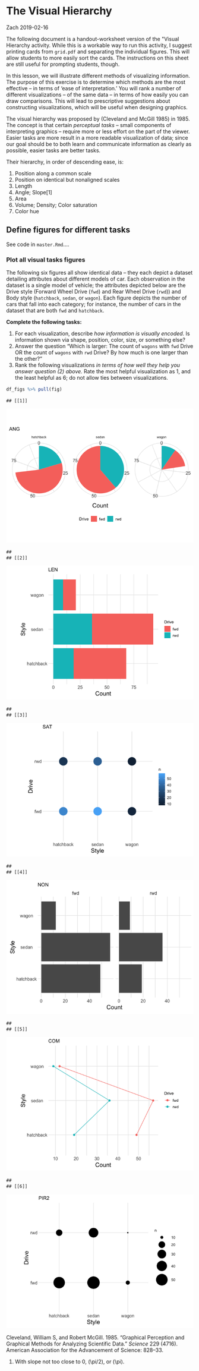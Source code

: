 The Visual Hierarchy
================
Zach
2019-02-16

The following document is a handout-worksheet version of the "Visual
Hierarchy activity. While this is a workable way to run this activity, I
suggest printing cards from `grid.pdf` and separating the individual
figures. This will allow students to more easily sort the cards. The
instructions on this sheet are still useful for prompting students,
though.

In this lesson, we will illustrate different methods of visualizing
information. The purpose of this exercise is to determine which methods
are the most effective – in terms of ‘ease of interpretation.’ You will
rank a number of different visualizations – of the same data – in terms
of how easily you can draw comparisons. This will lead to prescriptive
suggestions about constructing visualizations, which will be useful when
designing graphics.

The visual hierarchy was proposed by (Cleveland and McGill 1985) in
1985. The concept is that certain *perceptual tasks* – small components
of interpreting graphics – require more or less effort on the part of
the viewer. Easier tasks are more result in a more readable
visualization of data; since our goal should be to both learn and
communicate information as clearly as possible, easier tasks are better
tasks.

Their hierarchy, in order of descending ease, is:

1.  Position along a common scale
2.  Position on identical but nonaligned scales
3.  Length
4.  Angle; Slope\[1\]
5.  Area
6.  Volume; Density; Color saturation
7.  Color hue

## Define figures for different tasks

See code in `master.Rmd`….

### Plot all visual tasks figures

The following six figures all show identical data – they each depict a
dataset detailing attributes about different models of car. Each
observation in the dataset is a single model of vehicle; the attributes
depicted below are the Drive style (Forward Wheel Drive (`fwd`) and Rear
Wheel Drive (`rwd`)) and Body style (`hatchback`, `sedan`, or `wagon`).
Each figure depicts the number of cars that fall into each category; for
instance, the number of cars in the dataset that are both `fwd` and
`hatchback`.

**Complete the following tasks:**

1.  For each visualization, describe *how information is visually
    encoded.* Is information shown via shape, position, color, size, or
    something else?
2.  Answer the question “Which is larger: The count of `wagons` with
    `fwd` Drive OR the count of `wagons` with `rwd` Drive? By how much
    is one larger than the other?”
3.  Rank the following visualizations *in terms of how well they help
    you answer question (2) above.* Rate the most helpful visualization
    as 1, and the least helpful as 6; do not allow ties between
    visualizations.

<!-- end list -->

``` r
df_figs %>% pull(fig)
```

    ## [[1]]

![](solution_files/figure-gfm/unnamed-chunk-10-1.png)<!-- -->

    ## 
    ## [[2]]

![](solution_files/figure-gfm/unnamed-chunk-10-2.png)<!-- -->

    ## 
    ## [[3]]

![](solution_files/figure-gfm/unnamed-chunk-10-3.png)<!-- -->

    ## 
    ## [[4]]

![](solution_files/figure-gfm/unnamed-chunk-10-4.png)<!-- -->

    ## 
    ## [[5]]

![](solution_files/figure-gfm/unnamed-chunk-10-5.png)<!-- -->

    ## 
    ## [[6]]

![](solution_files/figure-gfm/unnamed-chunk-10-6.png)<!-- -->

<div id="refs" class="references">

<div id="ref-cleveland1985graphical">

Cleveland, William S, and Robert McGill. 1985. “Graphical Perception and
Graphical Methods for Analyzing Scientific Data.” *Science* 229 (4716).
American Association for the Advancement of Science: 828–33.

</div>

</div>

1.  With slope not too close to 0, \(\pi/2\), or \(\pi\).
